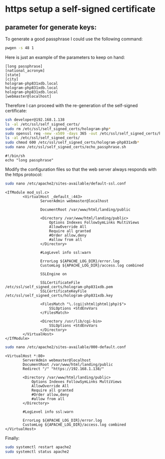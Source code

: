 # https setup a self-signed certificate

## parameter for generate keys:

To generate a good passphrase I could use the following command:

```bash
pwgen -s 48 1
```

Here is just an example of the parameters to keep on hand:

```text
[long passphrase]
[national_acronym]
[state]
[city]
hologram-php831xdb.local
hologram-php831xdb.local
hologram-php831xdb.local
[webmaster@localhost]
```

Therefore I can proceed with the re-generation of the self-signed certificate:

```bash
ssh developer@192.168.1.138
ls -al /etc/ssl/self_signed_certs/
sudo rm /etc/ssl/self_signed_certs/hologram-php*
sudo openssl req -new -x509 -days 365 -out /etc/ssl/self_signed_certs/hologram-php831xdb.pem -keyout /etc/ssl/self_signed_certs/hologram-php831xdb.key
ls -al /etc/ssl/self_signed_certs/
sudo chmod 600 /etc/ssl/self_signed_certs/hologram-php831xdb*
sudo nano /etc/ssl/self_signed_certs/echo_passphrase.sh
```

```text
#!/bin/sh
echo "long passphrase"
```

Modify the configuration files so that the web server always responds with the https protocol:

```bash
sudo nano /etc/apache2/sites-available/default-ssl.conf
```

```text
<IfModule mod_ssl.c>
        <VirtualHost _default_:443>
                ServerAdmin webmaster@localhost

                DocumentRoot /var/www/html/landing/public

                <Directory /var/www/html/landing/public>
                    Options Indexes FollowSymLinks MultiViews
                    AllowOverride All
                    Require all granted
                    #Order allow,deny
                    #allow from all
                </Directory>

                #LogLevel info ssl:warn

                ErrorLog ${APACHE_LOG_DIR}/error.log
                CustomLog ${APACHE_LOG_DIR}/access.log combined

                SSLEngine on

                SSLCertificateFile /etc/ssl/self_signed_certs/hologram-php831xdb.pem
                SSLCertificateKeyFile /etc/ssl/self_signed_certs/hologram-php831xdb.key

                <FilesMatch "\.(cgi|shtml|phtml|php)$">
                    SSLOptions +StdEnvVars
                </FilesMatch>

                <Directory /usr/lib/cgi-bin>
                    SSLOptions +StdEnvVars
                </Directory>
        </VirtualHost>
</IfModule>
```

```bash
sudo nano /etc/apache2/sites-available/000-default.conf
```

```text
<VirtualHost *:80>
        ServerAdmin webmaster@localhost
        DocumentRoot /var/www/html/landing/public
        Redirect "/" "https://192.168.1.138/"

        <Directory /var/www/html/landing/public>
            Options Indexes FollowSymLinks MultiViews
            AllowOverride All
            Require all granted
            #Order allow,deny
            #allow from all
        </Directory>

        #LogLevel info ssl:warn

        ErrorLog ${APACHE_LOG_DIR}/error.log
        CustomLog ${APACHE_LOG_DIR}/access.log combined
</VirtualHost>
```

Finally:

```bash
sudo systemctl restart apache2
sudo systemctl status apache2
```

